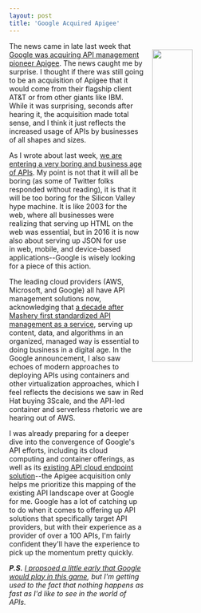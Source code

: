 ```yaml
---
layout: post
title: 'Google Acquired Apigee'
---
```

<p><a href="https://cloudplatform.googleblog.com/2016/09/Google-to-acquire-apigee.html"><img style="padding: 15px;" src="http://kinlane-productions.s3.amazonaws.com/api_evangelist_site/blog/screen_shot_2016_09_12_at_9.18.25_am.png" alt="" width="40%" align="right" /></a></p>
<p>The news came in late last week that <a href="https://cloudplatform.googleblog.com/2016/09/Google-to-acquire-apigee.html">Google was acquiring API management pioneer Apigee</a>. The news caught me by surprise. I thought if there was still going to be an acquisition of Apigee that it would come from their flagship client AT&amp;T or from other giants like IBM. While it was surprising, seconds after hearing it, the acquisition made total sense, and I think it just reflects the increased usage of APIs by businesses of all shapes and sizes.</p>
<p>As I wrote about last week, <a href="http://apievangelist.com/2016/09/09/prepare-for-the-more-boring-and-very-business-age-of-apis/">we are entering a very boring and business age of APIs</a>. My point is not that it will all be boring (as some of Twitter folks responded without reading), it is that it will be too boring for the Silicon Valley hype machine. It is like 2003 for the web, where all businesses were realizing that serving up HTML on the web was essential, but in 2016 it is now also about serving up JSON for use in&nbsp;web, mobile, and device-based applications--Google is wisely looking for a piece of this action.</p>
<p>The leading cloud providers (AWS, Microsoft, and Google) all have API management solutions now, acknowledging that <a href="http://apievangelist.com/2013/06/10/history-of-apis-mashery/">a decade after Mashery first standardized API management as a service</a>, serving up content, data, and algorithms in an organized, managed way is essential to doing business in a digital age. In the Google announcement, I also saw echoes of modern approaches to deploying APIs using containers and other virtualization approaches, which I feel reflects the decisions we saw in Red Hat buying 3Scale, and the API-led container and serverless rhetoric we are hearing out of AWS.</p>
<p>I was already preparing for a deeper dive into the convergence of Google's API efforts, including its cloud computing and container offerings, as well as its <a href="https://cloud.google.com/endpoints/">existing API cloud endpoint solution</a>--the Apigee acquisition only helps me prioritize this mapping of the existing API landscape over at Google for me. Google has a lot of catching up to do when it comes to offering up API solutions that specifically target API providers, but with their experience as a provider of over a 100 APIs, I'm fairly confident they'll have the experience to pick up the momentum pretty quickly.</p>
<p><em><strong>P.S.</strong> <a href="http://apievangelist.com/2011/12/21/business-of-google-apis-2011/">I propsoed a little early that Google would play in this game</a>, but I'm getting used to the fact that nothing happens as fast as I'd like to see in the world of APIs.</em></p>
